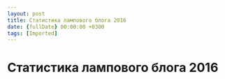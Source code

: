```yaml
---
layout: post
title: Статистика лампового блога 2016
date: {fullDate} 00:00:00 +0300
tags: [Imported]
---
```

# Статистика лампового блога 2016

